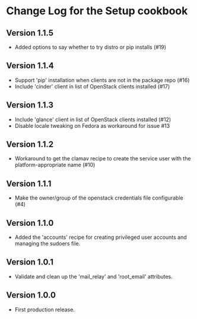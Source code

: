 Change Log for the Setup cookbook
=================================

Version 1.1.5
-------------
 - Added options to say whether to try distro or pip installs (#19)

Version 1.1.4
-------------
 - Support 'pip' installation when clients are not in the package repo (#16)
 - Include 'cinder' client in list of OpenStack clients installed (#17)

Version 1.1.3
-------------
 - Include 'glance' client in list of OpenStack clients installed (#12)
 - Disable locale tweaking on Fedora as workaround for issue #13

Version 1.1.2
-------------
 - Workaround to get the clamav recipe to create the service user with the
   platform-appropriate name (#10)

Version 1.1.1
-------------
 - Make the owner/group of the openstack credentials file configurable (#4)

Version 1.1.0
-------------
 - Added the 'accounts' recipe for creating privileged user accounts and
   managing the sudoers file.

Version 1.0.1
-------------
 - Validate and clean up the 'mail_relay' and 'root_email' attributes.

Version 1.0.0
-------------
 - First production release.
